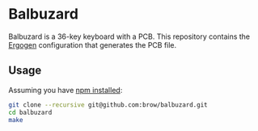 # Balbuzard

Balbuzard is a 36-key keyboard with a PCB. This repository contains the [Ergogen](https://github.com/mrzealot/ergogen) configuration that generates the PCB file.

## Usage

Assuming you have [npm installed](https://www.npmjs.com/get-npm):

``` sh
git clone --recursive git@github.com:brow/balbuzard.git
cd balbuzard
make
```
